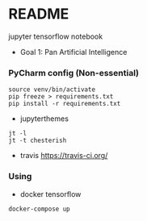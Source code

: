 # README
jupyter tensorflow notebook
- Goal 1: Pan Artificial Intelligence

### PyCharm config (Non-essential)
```text
source venv/bin/activate
pip freeze > requirements.txt
pip install -r requirements.txt
```

- jupyterthemes
```text
jt -l
jt -t chesterish
```

- travis https://travis-ci.org/

### Using
- docker tensorflow
```text
docker-compose up
```
